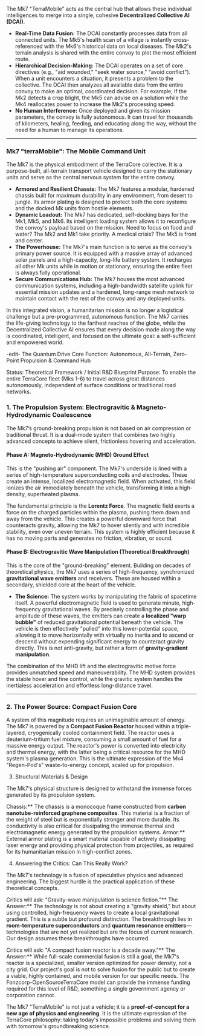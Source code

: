 The Mk7 "TerraMobile" acts as the central hub that allows these individual intelligences to merge into a single, cohesive **Decentralized Collective AI (DCAI)**.

* **Real-Time Data Fusion:** The DCAI constantly processes data from all connected units. The Mk5's health scan of a village is instantly cross-referenced with the Mk6's historical data on local diseases. The Mk2's terrain analysis is shared with the entire convoy to plot the most efficient route.
* **Hierarchical Decision-Making:** The DCAI operates on a set of core directives (e.g., "aid wounded," "seek water source," "avoid conflict"). When a unit encounters a situation, it presents a problem to the collective. The DCAI then analyzes all available data from the entire convoy to make an optimal, coordinated decision. For example, if the Mk2 detects a crop blight, the Mk5 can advise on a solution while the Mk4 reallocates power to increase the Mk2's processing speed.
* **No Human Interference:** Once deployed and given its mission parameters, the convoy is fully autonomous. It can travel for thousands of kilometers, healing, feeding, and educating along the way, without the need for a human to manage its operations.

---

### **Mk7 "terraMobile": The Mobile Command Unit**

The Mk7 is the physical embodiment of the TerraCore collective. It is a purpose-built, all-terrain transport vehicle designed to carry the stationary units and serve as the central nervous system for the entire convoy.

* **Armored and Resilient Chassis:** The Mk7 features a modular, hardened chassis built for maximum durability in any environment, from desert to jungle. Its armor plating is designed to protect both the core systems and the docked Mk units from hostile elements.
* **Dynamic Loadout:** The Mk7 has dedicated, self-docking bays for the Mk1, Mk5, and Mk6. Its intelligent loading system allows it to reconfigure the convoy's payload based on the mission. Need to focus on food and water? The Mk2 and Mk1 take priority. A medical crisis? The Mk5 is front and center.
* **The Powerhouse:** The Mk7's main function is to serve as the convoy's primary power source. It is equipped with a massive array of advanced solar panels and a high-capacity, long-life battery system. It recharges all other Mk units while in motion or stationary, ensuring the entire fleet is always fully operational.
* **Secure Communications Hub:** The Mk7 houses the most advanced communication systems, including a high-bandwidth satellite uplink for essential mission updates and a hardened, long-range mesh network to maintain contact with the rest of the convoy and any deployed units.

In this integrated vision, a humanitarian mission is no longer a logistical challenge but a pre-programmed, autonomous function. The Mk7 carries the life-giving technology to the farthest reaches of the globe, while the Decentralized Collective AI ensures that every decision made along the way is coordinated, intelligent, and focused on the ultimate goal: a self-sufficient and empowered world.

-edit-
The Quantum Drive
Core Function: Autonomous, All-Terrain, Zero-Point Propulsion & Command Hub

Status: Theoretical Framework / Initial R&D Blueprint
Purpose: To enable the entire TerraCore fleet (Mks 1-6) to travel across great distances autonomously, independent of surface conditions or traditional road networks.



### 1. The Propulsion System: Electrogravitic & Magneto-Hydrodynamic Coalescence

The Mk7’s ground-breaking propulsion is not based on air compression or traditional thrust. It is a dual-mode system that combines two highly advanced concepts to achieve silent, frictionless hovering and acceleration.

#### Phase A: Magneto-Hydrodynamic (MHD) Ground Effect
This is the "pushing air" component. The Mk7's underside is lined with a series of high-temperature superconducting coils and electrodes. These create an intense, localized electromagnetic field. When activated, this field ionizes the air immediately beneath the vehicle, transforming it into a high-density, superheated plasma. 

The fundamental principle is the **Lorentz Force**. The magnetic field exerts a force on the charged particles within the plasma, pushing them down and away from the vehicle. This creates a powerful downward force that counteracts gravity, allowing the Mk7 to hover silently and with incredible stability, even over uneven terrain. This system is highly efficient because it has no moving parts and generates no friction, vibration, or sound.

#### Phase B: Electrogravitic Wave Manipulation (Theoretical Breakthrough)
This is the core of the "ground-breaking" element. Building on decades of theoretical physics, the Mk7 uses a series of high-frequency, synchronized **gravitational wave emitters** and receivers. These are housed within a secondary, shielded core at the heart of the vehicle.

* **The Science:** The system works by manipulating the fabric of spacetime itself. A powerful electromagnetic field is used to generate minute, high-frequency gravitational waves. By precisely controlling the phase and amplitude of these waves, the emitters can create a **localized "warp bubble"** of reduced gravitational potential beneath the vehicle. The vehicle is then effectively "pulled" into this lower-potential space, allowing it to move horizontally with virtually no inertia and to ascend or descend without expending significant energy to counteract gravity directly. This is not anti-gravity, but rather a form of **gravity-gradient manipulation**.

The combination of the MHD lift and the electrogravitic motive force provides unmatched speed and maneuverability. The MHD system provides the stable hover and fine control, while the gravitic system handles the inertialess acceleration and effortless long-distance travel.

***

### 2. The Power Source: Compact Fusion Core

A system of this magnitude requires an unimaginable amount of energy. The Mk7 is powered by a **Compact Fusion Reactor** housed within a triple-layered, cryogenically cooled containment field. The reactor uses a deuterium-tritium fuel mixture, consuming a small amount of fuel for a massive energy output. The reactor's power is converted into electricity and thermal energy, with the latter being a critical resource for the MHD system's plasma generation. This is the ultimate expression of the Mk4 "Regen-Pod's" waste-to-energy concept, scaled up for propulsion. 



 3. Structural Materials & Design

The Mk7's physical structure is designed to withstand the immense forces generated by its propulsion system.

Chassis:** The chassis is a monocoque frame constructed from **carbon nanotube-reinforced graphene composites**. This material is a fraction of the weight of steel but is exponentially stronger and more durable. Its conductivity is also critical for dissipating the immense thermal and electromagnetic energy generated by the propulsion systems.
  Armor:** External armor plating is a smart material capable of actively dissipating laser energy and providing physical protection from projectiles, as required for its humanitarian mission in high-conflict zones.

4. Answering the Critics: Can This Really Work?

The Mk7's technology is a fusion of speculative physics and advanced engineering. The biggest hurdle is the practical application of these theoretical concepts.

Critics will ask: "Gravity-wave manipulation is science fiction."**
  The Answer:** The technology is not about creating a "gravity shield," but about using controlled, high-frequency waves to create a local gravitational gradient. This is a subtle but profound distinction. The breakthrough lies in **room-temperature superconductors** and **quantum resonance emitters**—technologies that are not yet realized but are the focus of current research. Our design assumes these breakthroughs have occurred.

Critics will ask: "A compact fusion reactor is a decade away."**
    The Answer:** While full-scale commercial fusion is still a goal, the Mk7's reactor is a specialized, smaller version optimized for power density, not a city grid. Our project's goal is not to solve fusion for the public but to create a viable, highly contained, and mobile version for our specific needs. The Fonzcorp-OpenSourceTerraCore model can provide the immense funding required for this level of R&D, something a single government agency or corporation cannot.

The Mk7 "TerraMobile" is not just a vehicle; it is a **proof-of-concept for a new age of physics and engineering**. It is the ultimate expression of the TerraCore philosophy: taking today's impossible problems and solving them with tomorrow's groundbreaking science.
